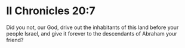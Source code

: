 # II Chronicles 20:7

Did you not, our God, drive out the inhabitants of this land before your people Israel, and give it forever to the descendants of Abraham your friend?
